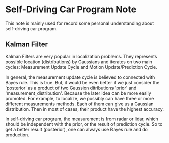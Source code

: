 # Self-Driving Car Program Note

This note is mainly used for record some personal understanding about self-driving car program. 

## Kalman Filter

Kalman Filters are very popular in localization problems. They represents possible location (distributions) by Gaussians and iterates on two main cycles: Measurement Update Cycle and Motion Update/Prediction Cycle. 

In general, the measurement update cycle is believed to connected with Bayes rule. This is true. But, it would be even better if we just consider the 'posterior' as a product of two Gaussion ditributions 'prior' and 'measurement_distribution'. Because the later idea can be more easily promoted. For example, to localize, we possibly can have three or more different measurements methods. Each of them can give us a Gaussian distribution. Then in most of cases, their product have the highest accuracy. 

In self-driving car program, the measurement is from radar or lidar, which should be independent with the prior, or the result of prediction cycle. So to get a better result (posterior), one can always use Bayes rule and do production. 



